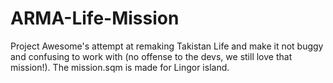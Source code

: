 ARMA-Life-Mission
=================

Project Awesome's attempt at remaking Takistan Life and make it not buggy and confusing to work with (no offense to the devs, we still love that mission!). The mission.sqm is made for Lingor island.